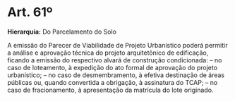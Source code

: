 # Art. 61º

**Hierarquia:** Do Parcelamento do Solo

A emissão do Parecer de Viabilidade de Projeto Urbanístico poderá permitir a análise e aprovação técnica do projeto arquitetônico de edificação, ficando a emissão do respectivo alvará de construção condicionada:
– no caso de loteamento, à expedição do ato formal de aprovação do projeto urbanístico;
– no caso de desmembramento, à efetiva destinação de áreas públicas ou, quando convertida a obrigação, à assinatura do TCAP;
– no caso de fracionamento, à apresentação da matrícula do lote originado.






